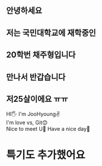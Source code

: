 ## 안녕하세요 
## 저는 국민대학교에 재학중인
## 20학번 채주형입니다
## 만나서 반갑습니다
## 저25살이에요 ㅠㅠ
HI🖐️ I'm JooHyoung✌️  
I'm love vs, Git😊  
Nice to meet U💟
Have a nice day🤜

# 특기도 추가했어요